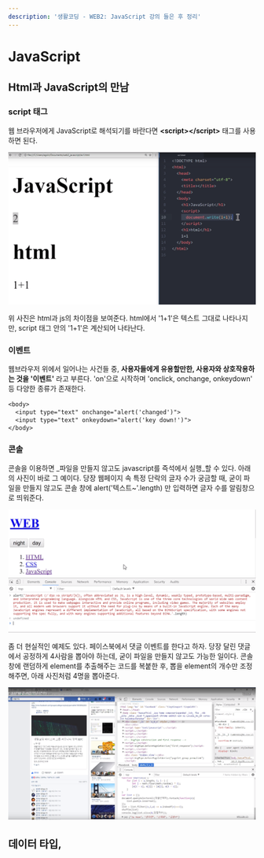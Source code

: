 ```yaml
---
description: '생활코딩 - WEB2: JavaScript 강의 들은 후 정리'
---
```


# JavaScript

## Html과 JavaScript의 만남

### script 태그

웹 브라우저에게 JavaScript로 해석되기를 바란다면 **&lt;script&gt;&lt;/script&gt;** 태그를 사용하면 된다. 

![html&#xACFC; js&#xC758; &#xCC28;&#xC774;&#xC810;](.gitbook/assets/404.png)

위 사진은 html과 js의 차이점을 보여준다. html에서 '1+1'은 텍스트 그대로 나타나지만, script 태그 안의 '1+1'은 계산되어 나타난다. 

### 이벤트

웹브라우저 위에서 일어나는 사건들 중, **사용자들에게 유용할만한, 사용자와 상호작용하는 것을 '이벤트'** 라고 부른다. 'on'으로 시작하며 'onclick, onchange, onkeydown' 등 다양한 종류가 존재한다. 

```markup
<body>
  <input type="text" onchange="alert('changed')">
  <input type="text" onkeydown="alert('key down!')">
</body>
```

### 콘솔

콘솔을 이용하면 _파일을 만들지 않고도 javascript를 즉석에서 실행_할 수 있다. 아래의 사진이 바로 그 예이다. 당장 웹페이지 속 특정 단락의 글자 수가 궁금할 때, 굳이 파일을 만들지 않고도 콘솔 창에 alert\('텍스트~'.length\) 만 입력하면 글자 수를 알림창으로 띄워준다. 

![&#xCF58;&#xC194; &#xCC3D; &#xD65C;&#xC6A9; &#xC608;&#xC81C;](.gitbook/assets/405.png)

좀 더 현실적인 예제도 있다. 페이스북에서 댓글 이벤트를 한다고 하자. 당장 달린 댓글에서 공정하게 4사람을 뽑아야 하는데, 굳이 파일을 만들지 않고도 가능한 일이다. 콘솔 창에 랜덤하게 element를 추출해주는 코드를 복붙한 후, 뽑을 element의 개수만 조정해주면, 아래 사진처럼 4명을 뽑아준다. 

![&#xCF58;&#xC194; &#xCC3D; &#xD65C;&#xC6A9; &#xC608;&#xC81C;2](.gitbook/assets/406.png)

## 데이터 타입, 



